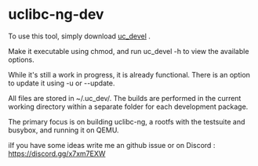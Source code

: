 # uclibc-ng-dev


To use this tool, simply download  [uc_devel](https://raw.githubusercontent.com/lordrasmus/uclibc-ng-dev/main/uc_devel) .

Make it executable using chmod, and run uc_devel -h to view the available options.

While it's still a work in progress, it is already functional. 
There is an option to update it using -u or --update.

All files are stored in ~/.uc_dev/. The builds are performed in the current working directory within a separate folder for each development package.

The primary focus is on building uclibc-ng, a rootfs with the testsuite and busybox, and running it on QEMU.


iIf you have some ideas write me an github issue or on Discord : https://discord.gg/x7xm7EXW
